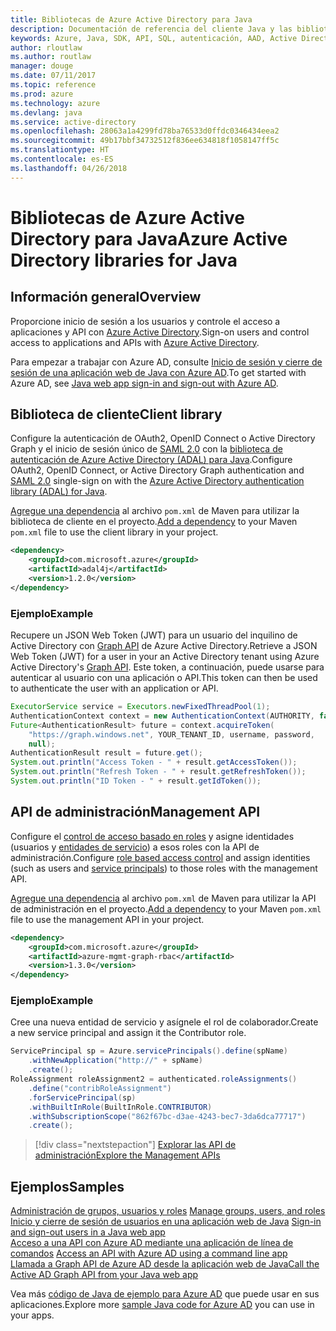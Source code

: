```yaml
---
title: Bibliotecas de Azure Active Directory para Java
description: Documentación de referencia del cliente Java y las bibliotecas de administración de Azure Active Directory para Java
keywords: Azure, Java, SDK, API, SQL, autenticación, AAD, Active Directory, Graph, OAuth 2.0
author: rloutlaw
ms.author: routlaw
manager: douge
ms.date: 07/11/2017
ms.topic: reference
ms.prod: azure
ms.technology: azure
ms.devlang: java
ms.service: active-directory
ms.openlocfilehash: 28063a1a4299fd78ba76533d0ffdc0346434eea2
ms.sourcegitcommit: 49b17bbf34732512f836ee634818f1058147ff5c
ms.translationtype: HT
ms.contentlocale: es-ES
ms.lasthandoff: 04/26/2018
---
```

# <a name="azure-active-directory-libraries-for-java"></a><span data-ttu-id="b89c8-104">Bibliotecas de Azure Active Directory para Java</span><span class="sxs-lookup"><span data-stu-id="b89c8-104">Azure Active Directory libraries for Java</span></span>

## <a name="overview"></a><span data-ttu-id="b89c8-105">Información general</span><span class="sxs-lookup"><span data-stu-id="b89c8-105">Overview</span></span>

<span data-ttu-id="b89c8-106">Proporcione inicio de sesión a los usuarios y controle el acceso a aplicaciones y API con [Azure Active Directory](/azure/active-directory/active-directory-whatis).</span><span class="sxs-lookup"><span data-stu-id="b89c8-106">Sign-on users and control access to applications and APIs with [Azure Active Directory](/azure/active-directory/active-directory-whatis).</span></span>

<span data-ttu-id="b89c8-107">Para empezar a trabajar con Azure AD, consulte [Inicio de sesión y cierre de sesión de una aplicación web de Java con Azure AD](/azure/active-directory/develop/active-directory-devquickstarts-webapp-java).</span><span class="sxs-lookup"><span data-stu-id="b89c8-107">To get started with Azure AD, see [Java web app sign-in and sign-out with Azure AD](/azure/active-directory/develop/active-directory-devquickstarts-webapp-java).</span></span>

## <a name="client-library"></a><span data-ttu-id="b89c8-108">Biblioteca de cliente</span><span class="sxs-lookup"><span data-stu-id="b89c8-108">Client library</span></span>

<span data-ttu-id="b89c8-109">Configure la autenticación de OAuth2, OpenID Connect o Active Directory Graph y el inicio de sesión único de [SAML 2.0](https://docs.microsoft.com/azure/active-directory/develop/active-directory-saml-protocol-reference) con la [biblioteca de autenticación de Azure Active Directory (ADAL) para Java](https://github.com/AzureAD/azure-activedirectory-library-for-java).</span><span class="sxs-lookup"><span data-stu-id="b89c8-109">Configure OAuth2, OpenID Connect, or Active Directory Graph authentication and [SAML 2.0](https://docs.microsoft.com/azure/active-directory/develop/active-directory-saml-protocol-reference) single-sign on with the [Azure Active Directory authentication library (ADAL) for Java](https://github.com/AzureAD/azure-activedirectory-library-for-java).</span></span>

<span data-ttu-id="b89c8-110">[Agregue una dependencia](https://maven.apache.org/guides/getting-started/index.html#How_do_I_use_external_dependencies) al archivo `pom.xml` de Maven para utilizar la biblioteca de cliente en el proyecto.</span><span class="sxs-lookup"><span data-stu-id="b89c8-110">[Add a dependency](https://maven.apache.org/guides/getting-started/index.html#How_do_I_use_external_dependencies) to your Maven `pom.xml` file to use the client library in your project.</span></span>

```XML
<dependency>
    <groupId>com.microsoft.azure</groupId>
    <artifactId>adal4j</artifactId>
    <version>1.2.0</version>
</dependency>
```   

### <a name="example"></a><span data-ttu-id="b89c8-111">Ejemplo</span><span class="sxs-lookup"><span data-stu-id="b89c8-111">Example</span></span>

<span data-ttu-id="b89c8-112">Recupere un JSON Web Token (JWT) para un usuario del inquilino de Active Directory con [Graph API](https://docs.microsoft.com/azure/active-directory/develop/active-directory-graph-api) de Azure Active Directory.</span><span class="sxs-lookup"><span data-stu-id="b89c8-112">Retrieve a JSON Web Token (JWT) for a user in your an Active Directory tenant using Azure Active Directory's [Graph API](https://docs.microsoft.com/azure/active-directory/develop/active-directory-graph-api).</span></span> <span data-ttu-id="b89c8-113">Este token, a continuación, puede usarse para autenticar al usuario con una aplicación o API.</span><span class="sxs-lookup"><span data-stu-id="b89c8-113">This token can then be used to authenticate the user with an application or API.</span></span>

```java
ExecutorService service = Executors.newFixedThreadPool(1);
AuthenticationContext context = new AuthenticationContext(AUTHORITY, false, service);
Future<AuthenticationResult> future = context.acquireToken(
    "https://graph.windows.net", YOUR_TENANT_ID, username, password,
    null);
AuthenticationResult result = future.get();
System.out.println("Access Token - " + result.getAccessToken());
System.out.println("Refresh Token - " + result.getRefreshToken());
System.out.println("ID Token - " + result.getIdToken());
```

## <a name="management-api"></a><span data-ttu-id="b89c8-114">API de administración</span><span class="sxs-lookup"><span data-stu-id="b89c8-114">Management API</span></span>

<span data-ttu-id="b89c8-115">Configure el [control de acceso basado en roles](/azure/active-directory/role-based-access-control-what-is) y asigne identidades (usuarios y [entidades de servicio](https://docs.microsoft.com/azure/active-directory/develop/active-directory-application-objects)) a esos roles con la API de administración.</span><span class="sxs-lookup"><span data-stu-id="b89c8-115">Configure [role based access control](/azure/active-directory/role-based-access-control-what-is) and assign identities (such as users and [service principals](https://docs.microsoft.com/azure/active-directory/develop/active-directory-application-objects)) to those roles with the management API.</span></span> 

<span data-ttu-id="b89c8-116">[Agregue una dependencia](https://maven.apache.org/guides/getting-started/index.html#How_do_I_use_external_dependencies) al archivo `pom.xml` de Maven para utilizar la API de administración en el proyecto.</span><span class="sxs-lookup"><span data-stu-id="b89c8-116">[Add a dependency](https://maven.apache.org/guides/getting-started/index.html#How_do_I_use_external_dependencies) to your Maven `pom.xml` file to use the management API in your project.</span></span>

```XML
<dependency>
    <groupId>com.microsoft.azure</groupId>
    <artifactId>azure-mgmt-graph-rbac</artifactId>
    <version>1.3.0</version>
</dependency>
```

### <a name="example"></a><span data-ttu-id="b89c8-117">Ejemplo</span><span class="sxs-lookup"><span data-stu-id="b89c8-117">Example</span></span> 

<span data-ttu-id="b89c8-118">Cree una nueva entidad de servicio y asígnele el rol de colaborador.</span><span class="sxs-lookup"><span data-stu-id="b89c8-118">Create a new service principal and assign it the Contributor role.</span></span>

```java
ServicePrincipal sp = Azure.servicePrincipals().define(spName)
    .withNewApplication("http://" + spName)
    .create();
RoleAssignment roleAssignment2 = authenticated.roleAssignments()
    .define("contribRoleAssignment")
    .forServicePrincipal(sp)
    .withBuiltInRole(BuiltInRole.CONTRIBUTOR)
    .withSubscriptionScope("862f67bc-d3ae-4243-bec7-3da6dca77717")
    .create();
```

> [!div class="nextstepaction"]
> [<span data-ttu-id="b89c8-119">Explorar las API de administración</span><span class="sxs-lookup"><span data-stu-id="b89c8-119">Explore the Management APIs</span></span>](/java/api/overview/azure/activedirectory/management)


## <a name="samples"></a><span data-ttu-id="b89c8-120">Ejemplos</span><span class="sxs-lookup"><span data-stu-id="b89c8-120">Samples</span></span>

<span data-ttu-id="b89c8-121">[Administración de grupos, usuarios y roles](https://github.com/Azure-Samples/aad-java-browse-graph-and-manage-roles)  </span><span class="sxs-lookup"><span data-stu-id="b89c8-121">[Manage groups, users, and roles](https://github.com/Azure-Samples/aad-java-browse-graph-and-manage-roles)  </span></span>  
<span data-ttu-id="b89c8-122">[Inicio y cierre de sesión de usuarios en una aplicación web de Java](https://github.com/Azure-Samples/active-directory-java-webapp-openidconnect)  </span><span class="sxs-lookup"><span data-stu-id="b89c8-122">[Sign-in and sign-out users in a Java web app](https://github.com/Azure-Samples/active-directory-java-webapp-openidconnect)  </span></span>  
<span data-ttu-id="b89c8-123">[Acceso a una API con Azure AD mediante una aplicación de línea de comandos](https://github.com/Azure-Samples/active-directory-java-native-headless) </span><span class="sxs-lookup"><span data-stu-id="b89c8-123">[Access an API with Azure AD using a command line app](https://github.com/Azure-Samples/active-directory-java-native-headless) </span></span>  
[<span data-ttu-id="b89c8-124">Llamada a Graph API de Azure AD desde la aplicación web de Java</span><span class="sxs-lookup"><span data-stu-id="b89c8-124">Call the Active AD Graph API from your Java web app</span></span>](https://github.com/Azure-Samples/active-directory-java-graphapi-web/)  

<span data-ttu-id="b89c8-125">Vea más [código de Java de ejemplo para Azure AD](https://azure.microsoft.com/en-us/resources/samples/?term=active+directory&platform=java) que puede usar en sus aplicaciones.</span><span class="sxs-lookup"><span data-stu-id="b89c8-125">Explore more [sample Java code for Azure AD](https://azure.microsoft.com/en-us/resources/samples/?term=active+directory&platform=java) you can use in your apps.</span></span>
